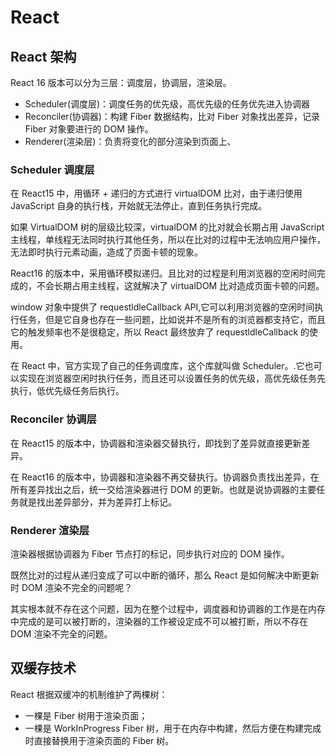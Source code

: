 # React

## React 架构

React 16 版本可以分为三层：调度层，协调层，渲染层。

- Scheduler(调度层)：调度任务的优先级，高优先级的任务优先进入协调器
- Reconciler(协调器)：构建 Fiber 数据结构，比对 Fiber 对象找出差异，记录 Fiber 对象要进行的 DOM 操作。
- Renderer(渲染层)：负责将变化的部分渲染到页面上、

### Scheduler 调度层

在 React15 中，用循环 + 递归的方式进行 virtualDOM 比对，由于递归使用 JavaScript 自身的执行栈，开始就无法停止，直到任务执行完成。

如果 VirtualDOM 树的层级比较深，virtualDOM 的比对就会长期占用 JavaScript 主线程，单线程无法同时执行其他任务，所以在比对的过程中无法响应用户操作，无法即时执行元素动画，造成了页面卡顿的现象。

React16 的版本中，采用循环模拟递归。且比对的过程是利用浏览器的空闲时间完成的，不会长期占用主线程，这就解决了 virtualDOM 比对造成页面卡顿的问题。

window 对象中提供了 requestldleCallback API,它可以利用浏览器的空闲时间执行任务，但是它自身也存在一些问题，比如说并不是所有的浏览器都支持它，而且它的触发频率也不是很稳定，所以 React 最终放弃了 requestldleCallback 的使用。

在 React 中，官方实现了自己的任务调度库，这个库就叫做 Scheduler。.它也可以实现在浏览器空闲时执行任务，而且还可以设置任务的优先级，高优先级任务先执行，低优先级任务后执行。

### Reconciler 协调层

在 React15 的版本中，协调器和渲染器交替执行，即找到了差异就直接更新差异。

在 React16 的版本中，协调器和渲染器不再交替执行。协调器负责找出差异，在所有差异找出之后，统一交给渲染器进行 DOM 的更新。也就是说协调器的主要任务就是找出差异部分，并为差异打上标记。

### Renderer 渲染层

渲染器根据协调器为 Fiber 节点打的标记，同步执行对应的 DOM 操作。

既然比对的过程从递归变成了可以中断的循环，那么 React 是如何解决中断更新时 DOM 渲染不完全的问题呢？

其实根本就不存在这个问题，因为在整个过程中，调度器和协调器的工作是在内存中完成的是可以被打断的，渲染器的工作被设定成不可以被打断，所以不存在 DOM 渲染不完全的问题。

## 双缓存技术

React 根据双缓冲的机制维护了两棵树：

- 一棵是 Fiber 树用于渲染页面；
- 一棵是 WorkInProgress Fiber 树，用于在内存中构建，然后方便在构建完成时直接替换用于渲染页面的 Fiber 树。
